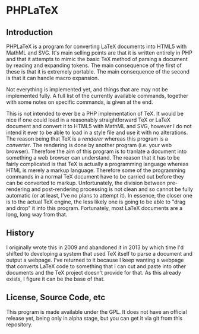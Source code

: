 # PHPLaTeX

## Introduction

PHPLaTeX is a program for converting LaTeX documents into HTML5 with MathML and SVG.
It's main selling points are that it is written entirely in PHP and that it attempts to mimic the basic TeX method of parsing a document by reading and expanding tokens.
The main consequence of the first of these is that it is extremely portable.
The main consequence of the second is that it can handle macro expansion.

Not everything is implemented yet, and things that are may not be implemented fully.
A full list of the currently available commands, together with some notes on specific commands, is given at the end.

This is not intended to ever be a PHP implementation of TeX.
It would be nice if one could load in a reasonably straightforward TeX or LaTeX document and convert it to HTML5 with MathML and SVG, however I do not intend it ever to be able to load in a style file and use it with no alterations.
The reason being that TeX is a _renderer_ whereas this program is a _converter_.
The rendering is done by another program (i.e. your web browser).
Therefore the aim of this program is to tranlate a document into something a web browser can understand.
The reason that it has to be fairly complicated is that TeX is actually a programming language whereas HTML is merely a markup language.
Therefore some of the programming commands in a normal TeX document have to be carried out before they can be converted to markup.
Unfortunately, the division between pre-rendering and post-rendering processing is not clean and so cannot be fully automatic (or at least, I've no plans to attempt it).
In essence, the closer one is to the actual TeX engine, the less likely one is going to be able to "drag and drop" it into this program.
Fortunately, most LaTeX documents are a long, long way from that.

## History

I originally wrote this in 2009 and abandoned it in 2013 by which time
I'd shifted to developing a system that used TeX itself to parse a
document and output a webpage.
I've returned to it because I keep wanting a webpage that converts
LaTeX code to something that I can cut and paste into other documents
and the TeX project doesn't provide for that.
As this already exists, I figure it can be the base of that.

## License, Source Code, etc

This program is made available under the GPL.
It does not have an official release yet, being only in alpha stage,
but you can get it via git from this repository.

